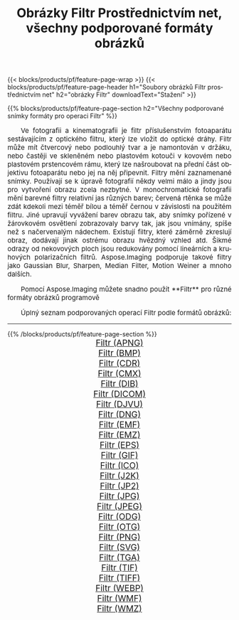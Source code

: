 ﻿---
title: Obrázky Filtr Prostřednictvím net, všechny podporované formáty obrázků 
weight: 3920
url: /cs/net/filter/ 
lang: cs
langdirlevel: 2
locales: zh-hans,ja,it,ru,de,es,fr,nl,id,lt,pl,pt,vi,tr,ko,zh-hant,ar,hi,th,sv,cs,uk,he
description: Pomocí Aspose.Imaging můžete snadno Filtr obrázky přes net
---

{{< blocks/products/pf/feature-page-wrap >}}
{{< blocks/products/pf/feature-page-header h1="Soubory obrázků Filtr prostřednictvím net" h2="obrázky Filtr" downloadText="Stažení" >}}


{{% blocks/products/pf/feature-page-section  h2="Všechny podporované snímky formáty pro operaci Filtr" %}}
<p align="justify" style="text-indent:2em;font-size:15px;">
Ve fotografii a kinematografii je filtr příslušenstvím fotoaparátu sestávajícím z optického filtru, který lze vložit do optické dráhy. Filtr může mít čtvercový nebo podlouhlý tvar a je namontován v držáku, nebo častěji ve skleněném nebo plastovém kotouči v kovovém nebo plastovém prstencovém rámu, který lze našroubovat na přední část objektivu fotoaparátu nebo jej na něj připevnit. Filtry mění zaznamenané snímky. Používají se k úpravě fotografií někdy velmi málo a jindy jsou pro vytvoření obrazu zcela nezbytné. V monochromatické fotografii mění barevné filtry relativní jas různých barev; červená rtěnka se může zdát kdekoli mezi téměř bílou a téměř černou v závislosti na použitém filtru. Jiné upravují vyvážení barev obrazu tak, aby snímky pořízené v žárovkovém osvětlení zobrazovaly barvy tak, jak jsou vnímány, spíše než s načervenalým nádechem. Existují filtry, které záměrně zkreslují obraz, dodávají jinak ostrému obrazu hvězdný vzhled atd. Šikmé odrazy od nekovových ploch jsou redukovány pomocí lineárních a kruhových polarizačních filtrů. Aspose.Imaging podporuje takové filtry jako Gaussian Blur, Sharpen, Median Filter, Motion Weiner a mnoho dalších.
</p>
<p align="justify" style="text-indent:2em;font-size:15px;">
Pomocí Aspose.Imaging můžete snadno použít **Filtr** pro různé formáty obrázků programově
</p>
<p align="justify" style="text-indent:2em;font-size:15px;">
Úplný seznam podporovaných operací Filtr podle formátů obrázků:
</p>
<hr/>
{{% /blocks/products/pf/feature-page-section %}}
<div class="container-fluid productfamilypage bg-gray">
    <div class="convertypes bg-gray agp-content section">
        <div class="container">
		<div class="row other-converters" style="gap: 10px;font-size: 19px;text-align:center;">
		    <div class='col-md-2 other-converter remove-lp remove-rp'><a href="/imaging/cs/net/filter/apng/" style="padding:15px;">Filtr (APNG)</a></div><div class='col-md-2 other-converter remove-lp remove-rp'><a href="/imaging/cs/net/filter/bmp/" style="padding:15px;">Filtr (BMP)</a></div><div class='col-md-2 other-converter remove-lp remove-rp'><a href="/imaging/cs/net/filter/cdr/" style="padding:15px;">Filtr (CDR)</a></div><div class='col-md-2 other-converter remove-lp remove-rp'><a href="/imaging/cs/net/filter/cmx/" style="padding:15px;">Filtr (CMX)</a></div><div class='col-md-2 other-converter remove-lp remove-rp'><a href="/imaging/cs/net/filter/dib/" style="padding:15px;">Filtr (DIB)</a></div><div class='col-md-2 other-converter remove-lp remove-rp'><a href="/imaging/cs/net/filter/dicom/" style="padding:15px;">Filtr (DICOM)</a></div><div class='col-md-2 other-converter remove-lp remove-rp'><a href="/imaging/cs/net/filter/djvu/" style="padding:15px;">Filtr (DJVU)</a></div><div class='col-md-2 other-converter remove-lp remove-rp'><a href="/imaging/cs/net/filter/dng/" style="padding:15px;">Filtr (DNG)</a></div><div class='col-md-2 other-converter remove-lp remove-rp'><a href="/imaging/cs/net/filter/emf/" style="padding:15px;">Filtr (EMF)</a></div><div class='col-md-2 other-converter remove-lp remove-rp'><a href="/imaging/cs/net/filter/emz/" style="padding:15px;">Filtr (EMZ)</a></div><div class='col-md-2 other-converter remove-lp remove-rp'><a href="/imaging/cs/net/filter/eps/" style="padding:15px;">Filtr (EPS)</a></div><div class='col-md-2 other-converter remove-lp remove-rp'><a href="/imaging/cs/net/filter/gif/" style="padding:15px;">Filtr (GIF)</a></div><div class='col-md-2 other-converter remove-lp remove-rp'><a href="/imaging/cs/net/filter/ico/" style="padding:15px;">Filtr (ICO)</a></div><div class='col-md-2 other-converter remove-lp remove-rp'><a href="/imaging/cs/net/filter/j2k/" style="padding:15px;">Filtr (J2K)</a></div><div class='col-md-2 other-converter remove-lp remove-rp'><a href="/imaging/cs/net/filter/jp2/" style="padding:15px;">Filtr (JP2)</a></div><div class='col-md-2 other-converter remove-lp remove-rp'><a href="/imaging/cs/net/filter/jpg/" style="padding:15px;">Filtr (JPG)</a></div><div class='col-md-2 other-converter remove-lp remove-rp'><a href="/imaging/cs/net/filter/jpeg/" style="padding:15px;">Filtr (JPEG)</a></div><div class='col-md-2 other-converter remove-lp remove-rp'><a href="/imaging/cs/net/filter/odg/" style="padding:15px;">Filtr (ODG)</a></div><div class='col-md-2 other-converter remove-lp remove-rp'><a href="/imaging/cs/net/filter/otg/" style="padding:15px;">Filtr (OTG)</a></div><div class='col-md-2 other-converter remove-lp remove-rp'><a href="/imaging/cs/net/filter/png/" style="padding:15px;">Filtr (PNG)</a></div><div class='col-md-2 other-converter remove-lp remove-rp'><a href="/imaging/cs/net/filter/svg/" style="padding:15px;">Filtr (SVG)</a></div><div class='col-md-2 other-converter remove-lp remove-rp'><a href="/imaging/cs/net/filter/tga/" style="padding:15px;">Filtr (TGA)</a></div><div class='col-md-2 other-converter remove-lp remove-rp'><a href="/imaging/cs/net/filter/tif/" style="padding:15px;">Filtr (TIF)</a></div><div class='col-md-2 other-converter remove-lp remove-rp'><a href="/imaging/cs/net/filter/tiff/" style="padding:15px;">Filtr (TIFF)</a></div><div class='col-md-2 other-converter remove-lp remove-rp'><a href="/imaging/cs/net/filter/webp/" style="padding:15px;">Filtr (WEBP)</a></div><div class='col-md-2 other-converter remove-lp remove-rp'><a href="/imaging/cs/net/filter/wmf/" style="padding:15px;">Filtr (WMF)</a></div><div class='col-md-2 other-converter remove-lp remove-rp'><a href="/imaging/cs/net/filter/wmz/" style="padding:15px;">Filtr (WMZ)</a></div>
                </div>
        </div>
    </div>
</div>
<br/>
